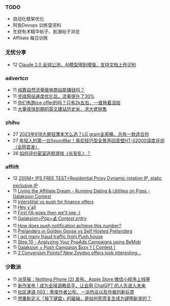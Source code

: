 ### TODO
-  自动化框架优化
-  阿良Devops 训练营资料
-  生财有术精华帖子、航海帖子浏览
-  Affiliate 每日训练

### 无忧分享
<!-- ruyo:START -->
-  12 [Claude 2.0 全球公测，AI模型得到增强，支持文档上传识别](https://51.ruyo.net/18428.html)<!-- ruyo:END -->

### advertcn
<!-- advertcn:START -->
-  11 [纯靠自然流量做电商站能赚钱吗？](https://www.advertcn.com/forum.php?mod=viewthread&tid=111169)
-  11 [完成网站速度优化后，流量提升了30%](https://www.advertcn.com/forum.php?mod=viewthread&tid=111168)
-  11 [你们有跑ice offer的吗？只有2k左右，一直拖着没给](https://www.advertcn.com/forum.php?mod=viewthread&tid=111166)
-  11 [大量收快到期的英文建站历史米，求大佬抛售](https://www.advertcn.com/forum.php?mod=viewthread&tid=111165)<!-- advertcn:END -->

### zhihu
<!-- zhihu:START -->
-  27 [2023年618大屏轻薄本怎么选？LG gram全家桶，总有一款适合你](http://zhuanlan.zhihu.com/p/632641888?utm_campaign=rss&utm_medium=rss&utm_source=rss&utm_content=title)
-  27 [年轻人的第一台SoundBar！索尼轻巧型全景声回音壁HT-S2000深度评测（全网首发）](http://zhuanlan.zhihu.com/p/630990296?utm_campaign=rss&utm_medium=rss&utm_source=rss&utm_content=title)
-  26 [如何评价密室逃脱游戏《长安乱》？](http://www.zhihu.com/question/563950552/answer/3045961312?utm_campaign=rss&utm_medium=rss&utm_source=rss&utm_content=title)<!-- zhihu:END -->

### afflift
<!-- afflift:START -->
-  12 [200M+ IPS FREE TEST⚡Residential Proxy Dynamic rotation IP, static exclusive IP](https://afflift.com/f/threads/200m-ips-free-test%E2%9A%A1residential-proxy-dynamic-rotation-ip-static-exclusive-ip.11129/?utm_source=rss&utm_medium=rss)
-  11 [Living the Affiliate Dream - Running Dating &amp; Utilities on Pops - Galaksion Contest](https://afflift.com/f/threads/living-the-affiliate-dream-running-dating-utilities-on-pops-galaksion-contest.11243/?utm_source=rss&utm_medium=rss)
-  11 [Interstitial vs push for finance offers](https://afflift.com/f/threads/interstitial-vs-push-for-finance-offers.11265/?utm_source=rss&utm_medium=rss)
-  11 [Hey y&#39;all](https://afflift.com/f/threads/hey-yall.11264/?utm_source=rss&utm_medium=rss)
-  11 [First FA-pops then we&#39;ll see :&rpar;](https://afflift.com/f/threads/first-fa-pops-then-well-see.11121/?utm_source=rss&utm_medium=rss)
-  11 [Galaksion+Pop=💰 *Contest entry*](https://afflift.com/f/threads/galaksion-pop-%F0%9F%92%B0-contest-entry.11231/?utm_source=rss&utm_medium=rss)
-  11 [How does push notification achieve this number?](https://afflift.com/f/threads/how-does-push-notification-achieve-this-number.10924/?utm_source=rss&utm_medium=rss)
-  11 [Prelanders in Golden Goose vs Self Hosted Prelanders](https://afflift.com/f/threads/prelanders-in-golden-goose-vs-self-hosted-prelanders.10377/?utm_source=rss&utm_medium=rss)
-  11 [I got many fraud traffic from Push.house](https://afflift.com/f/threads/i-got-many-fraud-traffic-from-push-house.11206/?utm_source=rss&utm_medium=rss)
-  11 [Step 10 - Analyzing Your PopAds Campaigns using BeMob](https://afflift.com/f/threads/step-10-analyzing-your-popads-campaigns-using-bemob.2947/?utm_source=rss&utm_medium=rss)
-  11 [Galaksion + Push Campaign $xxx ? [ Contest ]](https://afflift.com/f/threads/galaksion-push-campaign-xxx-contest.11223/?utm_source=rss&utm_medium=rss)
-  11 [2 Conversion Points? New Zeydoo offers look interesting...](https://afflift.com/f/threads/2-conversion-points-new-zeydoo-offers-look-interesting.11257/?utm_source=rss&utm_medium=rss)<!-- afflift:END -->

### 少数派
<!-- sspai:START -->
-  11 [派早报：Nothing Phone &lpar;2&rpar; 发布、Apple Store 微信小程序上线等](https://sspai.com/post/81058)
-  11 [新作发布 | 成为全域调教高手，让会用 ChatGPT 的人先进入未来](https://sspai.com/post/81052)
-  11 [社区速递 003：季度作者公布、一派热议以及作者的新玩意](https://sspai.com/post/81041)
-  11 [想重新定义「按下键盘」的磁轴，是如何死而复生成为键圈新宠的？](https://sspai.com/post/80940)<!-- sspai:END -->

